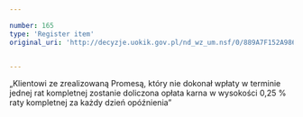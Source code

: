 ```yaml
---

number: 165
type: 'Register item'
original_uri: 'http://decyzje.uokik.gov.pl/nd_wz_um.nsf/0/889A7F152A986C9CC12572DD00329451?OpenDocument'


---
```


„Klientowi ze zrealizowaną Promesą, który nie dokonał wpłaty w terminie jednej rat kompletnej zostanie doliczona opłata karna w wysokości 0,25 % raty kompletnej za każdy dzień opóźnienia”
